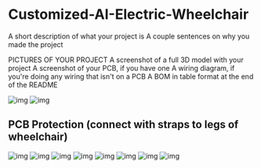 # Customized-AI-Electric-Wheelchair

 A short description of what your project is
 A couple sentences on why you made the project

PICTURES OF YOUR PROJECT
 A screenshot of a full 3D model with your project
 A screenshot of your PCB, if you have one
 A wiring diagram, if you're doing any wiring that isn't on a PCB
 A BOM in table format at the end of the README


![img](https://hc-cdn.hel1.your-objectstorage.com/s/v3/db5fbfbd7e0bc10afd8826d6d762fca40e77c986_screenshot_2025-07-31_at_6.03.55___pm.png)
![img](https://hc-cdn.hel1.your-objectstorage.com/s/v3/d84d50014f3c763e20f84c45d50b902c72ce6dd0_screenshot_2025-07-31_at_6.04.13___pm.png)
## PCB Protection (connect with straps to legs of wheelchair)
![img](https://hc-cdn.hel1.your-objectstorage.com/s/v3/807179f9a7847059bade0cff423d6ac2a8ea9139_screenshot_2025-08-01_at_12.14.26___am.png)
![img](https://hc-cdn.hel1.your-objectstorage.com/s/v3/ed4c907d60fad636032d58342cff35c47ba04015_screenshot_2025-07-31_at_6.32.34___pm.png)
![img](https://hc-cdn.hel1.your-objectstorage.com/s/v3/66d154698feb9bb12a59409ecfde0acb4c023f62_screenshot_2025-07-31_at_6.35.55___pm.png)
![img](https://hc-cdn.hel1.your-objectstorage.com/s/v3/22308247853b5489cdd5da76ab8be6df6bacaa96_screenshot_2025-07-31_at_10.06.07___pm.png)
![img](https://hc-cdn.hel1.your-objectstorage.com/s/v3/5a6ffb811a8e9d410a96445789bcb36389fe2946_screenshot_2025-07-31_at_10.58.33___pm.png)
![img](https://hc-cdn.hel1.your-objectstorage.com/s/v3/5c3626e06f13cada701cf539a6c7b979acdeacb6_screenshot_2025-07-31_at_11.15.45___pm.png)
![img](https://hc-cdn.hel1.your-objectstorage.com/s/v3/3f076fdad0a60809efd0247c3fd230b4fd30fb90_screenshot_2025-07-31_at_11.17.25___pm.png)
![img](https://hc-cdn.hel1.your-objectstorage.com/s/v3/6ea45630e6804680592502100d09f40aed760abd_screenshot_2025-07-31_at_11.53.10___pm.png)





